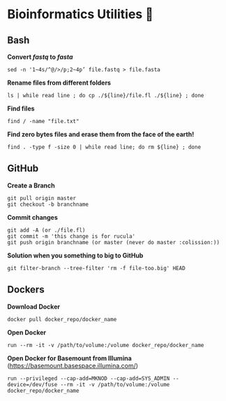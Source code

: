 # Bioinformatics Utilities :facepunch:

## Bash

**Convert _fastq_ to _fasta_**
```
sed -n '1~4s/^@/>/p;2~4p’ file.fastq > file.fasta
```
**Rename files from different folders**
```
ls | while read line ; do cp ./${line}/file.fl ./${line} ; done
```
**Find files**
```
find / -name "file.txt"
```
**Find zero bytes files and erase them from the face of the earth!**
```
find . -type f -size 0 | while read line; do rm ${line} ; done 
```
## GitHub

**Create a Branch**
```
git pull origin master
git checkout -b branchname
```

**Commit changes**
```
git add -A (or ./file.fl)
git commit -m 'this change is for rucula'
git push origin branchname (or master (never do master :colission:))
```

**Solution when you something to big to GitHub**
```
git filter-branch --tree-filter 'rm -f file-too.big' HEAD
```


## Dockers

**Download Docker**
```
docker pull docker_repo/docker_name
```
**Open Docker**
```
run --rm -it -v /path/to/volume:/volume docker_repo/docker_name
```
**Open Docker for Basemount from Illumina** (https://basemount.basespace.illumina.com/)
```
run --privileged --cap-add=MKNOD --cap-add=SYS_ADMIN --device=/dev/fuse --rm -it -v /path/to/volume:/volume docker_repo/docker_name
```
